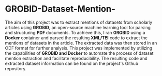 # GROBID-Dataset-Mention-

The aim of this project was to extract mentions of datasets from scholarly articles using **GROBID**, an open-source machine learning tool for parsing and structuring **PDF** documents. To achieve this, I ran **GROBID** using a **Docker** container and parsed the resulting **XML/TEI** code to extract the mentions of datasets in the article. The extracted data was then stored in an ODF format for further analysis. This project was implemented by utilizing the capabilities of **GROBID and Docker** to automate the process of dataset mention extraction and facilitate reproducibility. The resulting code and extracted dataset information can be found on the project's Github repository.
